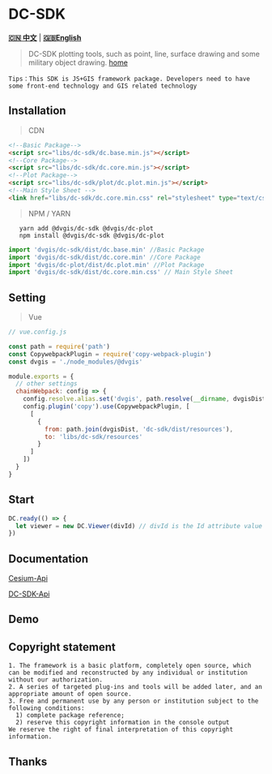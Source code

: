 # DC-SDK

[**🇨🇳 中文**](./README_zh.md) | [**🇬🇧English**](./)

> DC-SDK plotting tools, such as point, line, surface drawing and some military object drawing.
> [home](http://dc.dvgis.cn)

```warning
Tips：This SDK is JS+GIS framework package. Developers need to have some front-end technology and GIS related technology
```

## Installation

> CDN

```html
<!--Basic Package-->
<script src="libs/dc-sdk/dc.base.min.js"></script>
<!--Core Package-->
<script src="libs/dc-sdk/dc.core.min.js"></script>
<!--Plot Package-->
<script src="libs/dc-sdk/plot/dc.plot.min.js"></script>
<!--Main Style Sheet -->
<link href="libs/dc-sdk/dc.core.min.css" rel="stylesheet" type="text/css" />
```

> NPM / YARN

```shell
   yarn add @dvgis/dc-sdk @dvgis/dc-plot
   npm install @dvgis/dc-sdk @dvgis/dc-plot
```

```js
import 'dvgis/dc-sdk/dist/dc.base.min' //Basic Package
import 'dvgis/dc-sdk/dist/dc.core.min' //Core Package
import 'dvgis/dc-plot/dist/dc.plot.min' //Plot Package
import 'dvgis/dc-sdk/dist/dc.core.min.css' // Main Style Sheet
```

## Setting

> Vue

```js
// vue.config.js

const path = require('path')
const CopywebpackPlugin = require('copy-webpack-plugin')
const dvgis = './node_modules/@dvgis'

module.exports = {
  // other settings
  chainWebpack: config => {
    config.resolve.alias.set('dvgis', path.resolve(__dirname, dvgisDist))
    config.plugin('copy').use(CopywebpackPlugin, [
      [
        {
          from: path.join(dvgisDist, 'dc-sdk/dist/resources'),
          to: 'libs/dc-sdk/resources'
        }
      ]
    ])
  }
}
```

## Start

```js
DC.ready(() => {
  let viewer = new DC.Viewer(divId) // divId is the Id attribute value of a div node. If it is not passed in, the 3D scene cannot be initialized
})
```

## Documentation

[Cesium-Api](https://cesium.com/docs/cesiumjs-ref-doc/)

[DC-SDK-Api](http://dc.dvgis.cn/#/docs)

## Demo

## Copyright statement

```warning
1. The framework is a basic platform, completely open source, which can be modified and reconstructed by any individual or institution without our authorization.
2. A series of targeted plug-ins and tools will be added later, and an appropriate amount of open source.
3. Free and permanent use by any person or institution subject to the following conditions:
  1) complete package reference;
  2) reserve this copyright information in the console output
We reserve the right of final interpretation of this copyright information.
```

## Thanks
